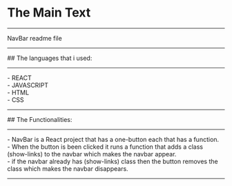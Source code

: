 # The Main Text
<hr>
NavBar readme file
<hr>
## The languages that i used:
<hr>
- REACT <br>
- JAVASCRIPT<br>
- HTML<br>
- CSS<br>
<hr>
## The Functionalities:
<hr>
- NavBar is a React project that has a one-button each that has a function.<br>
- When the button is been clicked it runs a function that adds a class (show-links) to the navbar which makes the navbar appear.<br>
- if the navbar already has (show-links) class then the button removes the class which makes the navbar disappears.<br>
<hr>
